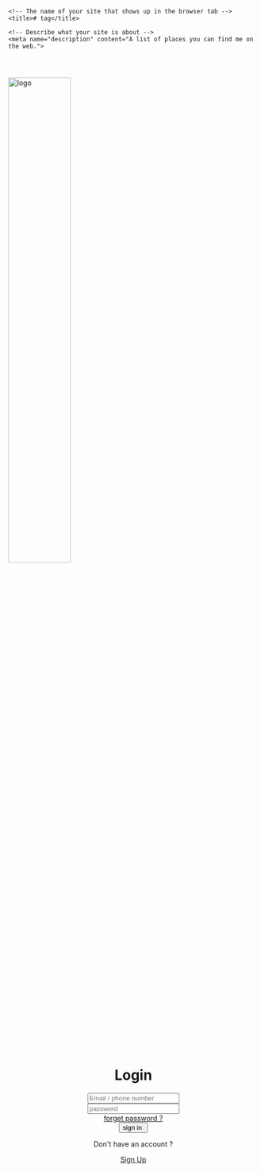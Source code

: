 <!DOCTYPE html>
<html lang="en">
<head>
      <meta http-equiv="X-UA-Compatible" content="IE=edge">
    <meta charset="utf-8">
    <meta name="viewport" content="width=device-width, initial-scale=1, minimum-scale=1">

    <!-- The name of your site that shows up in the browser tab -->
    <title># tag</title>

    <!-- Describe what your site is about -->
    <meta name="description" content="A list of places you can find me on the web.">
  <link rel="shortcut icon" href="images/favicon.png">
  <link rel="stylesheet" href="css/elzero.css">
    
  <title>login</title>
</head>
<body>
    <header></header>
     
     
 <div class="container">
      <div class="img-container"> <img  src="content://com.android.providers.media.documents/document/image%3A126567" alt="logo" width="50%" height="50%" ></div>   
    <center><h1>Login </h1><center>
    <div class="email">
      <input type="text" placeholder="Email / phone number">
    </div>
    <div class="pass">
      <input type="password" placeholder="password">
    </div>
     <a href="forget%20password.html ">forget password ? </a>
     
   <div class="button">
      <center><input type="button" value="sign in "></center>
      </div>
<p>Don't have an account ?</p><a href="sign%20up.html">Sign Up</a>

</section>
</body>
</html>
